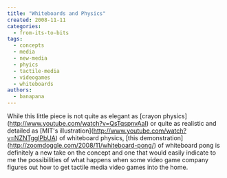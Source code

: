 ```yaml
---
title: "Whiteboards and Physics"
created: 2008-11-11
categories: 
  - from-its-to-bits
tags: 
  - concepts
  - media
  - new-media
  - phyics
  - tactile-media
  - videogames
  - whiteboards
authors: 
  - banapana
---
```


While this little piece is not quite as elegant as \[crayon physics\](http://www.youtube.com/watch?v=QsTqspnvAaI) or quite as realistic and detailed as \[MIT's illustration\](http://www.youtube.com/watch?v=NZNTgglPbUA) of whiteboard physics, \[this demonstration\](http://zoomdoggle.com/2008/11/whiteboard-pong/) of whiteboard pong is definitely a new take on the concept and one that would easily indicate to me the possibilities of what happens when some video game company figures out how to get tactile media video games into the home.
